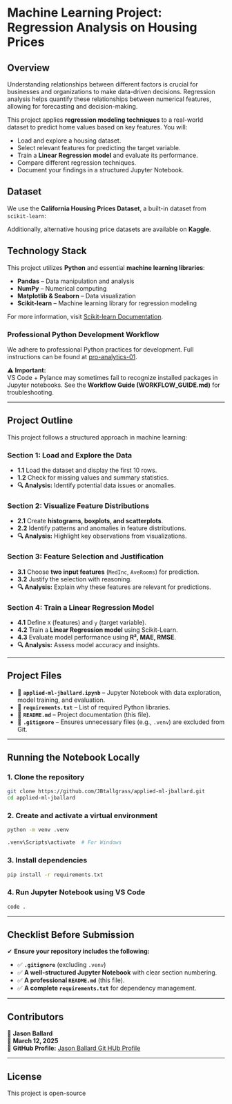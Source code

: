 # **Machine Learning Project: Regression Analysis on Housing Prices**

## **Overview**
Understanding relationships between different factors is crucial for businesses and organizations to make data-driven decisions. Regression analysis helps quantify these relationships between numerical features, allowing for forecasting and decision-making.

This project applies **regression modeling techniques** to a real-world dataset to predict home values based on key features. You will:

- Load and explore a housing dataset.
- Select relevant features for predicting the target variable.
- Train a **Linear Regression model** and evaluate its performance.
- Compare different regression techniques.
- Document your findings in a structured Jupyter Notebook.

## **Dataset**
We use the **California Housing Prices Dataset**, a built-in dataset from `scikit-learn`:

Additionally, alternative housing price datasets are available on **Kaggle**.

## **Technology Stack**
This project utilizes **Python** and essential **machine learning libraries**:

- **Pandas** – Data manipulation and analysis
- **NumPy** – Numerical computing
- **Matplotlib & Seaborn** – Data visualization
- **Scikit-learn** – Machine learning library for regression modeling

For more information, visit [Scikit-learn Documentation](https://scikit-learn.org/).

### **Professional Python Development Workflow**
We adhere to professional Python practices for development. Full instructions can be found at [pro-analytics-01](https://github.com/denisecase/pro-analytics-01/).

**⚠️ Important:**  
VS Code + Pylance may sometimes fail to recognize installed packages in Jupyter notebooks. See the **Workflow Guide (WORKFLOW_GUIDE.md)** for troubleshooting.

---

## **Project Outline**
This project follows a structured approach in machine learning:

### **Section 1: Load and Explore the Data**
- **1.1** Load the dataset and display the first 10 rows.
- **1.2** Check for missing values and summary statistics.
- **🔍 Analysis:** Identify potential data issues or anomalies.

### **Section 2: Visualize Feature Distributions**
- **2.1** Create **histograms, boxplots, and scatterplots**.
- **2.2** Identify patterns and anomalies in feature distributions.
- **🔍 Analysis:** Highlight key observations from visualizations.

### **Section 3: Feature Selection and Justification**
- **3.1** Choose **two input features** (`MedInc`, `AveRooms`) for prediction.
- **3.2** Justify the selection with reasoning.
- **🔍 Analysis:** Explain why these features are relevant for predictions.

### **Section 4: Train a Linear Regression Model**
- **4.1** Define `X` (features) and `y` (target variable).
- **4.2** Train a **Linear Regression model** using Scikit-Learn.
- **4.3** Evaluate model performance using **R², MAE, RMSE**.
- **🔍 Analysis:** Assess model accuracy and insights.

---

## **Project Files**
- 📂 **`applied-ml-jballard.ipynb`** – Jupyter Notebook with data exploration, model training, and evaluation.
- 📄 **`requirements.txt`** – List of required Python libraries.
- 📄 **`README.md`** – Project documentation (this file).
- 📄 **`.gitignore`** – Ensures unnecessary files (e.g., `.venv`) are excluded from Git.

---

## **Running the Notebook Locally**
### **1. Clone the repository**
```sh
git clone https://github.com/JBtallgrass/applied-ml-jballard.git
cd applied-ml-jballard
```

### **2. Create and activate a virtual environment**
```sh
python -m venv .venv

.venv\Scripts\activate  # For Windows
```

### **3. Install dependencies**
```sh
pip install -r requirements.txt
```

### **4. Run Jupyter Notebook using VS Code**
```sh
code . 
```

---

## **Checklist Before Submission**
✔ **Ensure your repository includes the following:**
- ✅ **`.gitignore`** (excluding `.venv`)
- ✅ **A well-structured Jupyter Notebook** with clear section numbering.
- ✅ **A professional `README.md`** (this file).
- ✅ **A complete `requirements.txt`** for dependency management.

---

## **Contributors**
👤 **Jason Ballard**  
📅 **March 12, 2025**  
📌 **GitHub Profile:** [Jason Ballard Git HUb Profile](https://github.com/JBtallgrass)

---

## **License**
This project is open-source